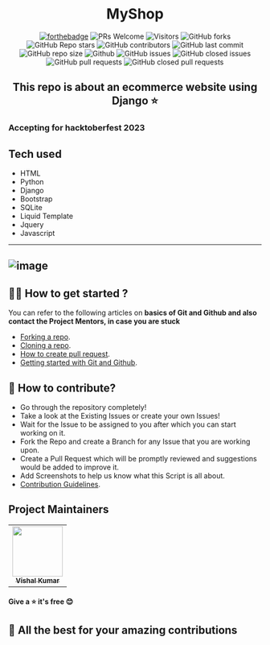 
<h1 style="text-align: center;">MyShop</h1>
<div align="center">
 <p>
  
[![forthebadge](https://forthebadge.com/images/badges/built-with-love.svg)](https://forthebadge.com)
![PRs Welcome](https://img.shields.io/badge/PRs-welcome-brightgreen.svg?style=for-the-badge)
![Visitors](https://api.visitorbadge.io/api/visitors?path=kvishalrj%2FMyShop%20&countColor=%23263759&style=for-the-badge)
![GitHub forks](https://img.shields.io/github/forks/kvishalrj/MyShop?style=for-the-badge)
![GitHub Repo stars](https://img.shields.io/github/stars/kvishalrj/MyShop?style=for-the-badge)
![GitHub contributors](https://img.shields.io/github/contributors/kvishalrj/MyShop?style=for-the-badge)
![GitHub last commit](https://img.shields.io/github/last-commit/kvishalrj/MyShop?style=for-the-badge)
![GitHub repo size](https://img.shields.io/github/repo-size/kvishalrj/MyShop?style=for-the-badge)
![Github](https://img.shields.io/github/license/kvishalrj/MyShop?style=for-the-badge)
![GitHub issues](https://img.shields.io/github/issues/kvishalrj/MyShop?style=for-the-badge)
![GitHub closed issues](https://img.shields.io/github/issues-closed-raw/kvishalrj/MyShop?style=for-the-badge)
![GitHub pull requests](https://img.shields.io/github/issues-pr/kvishalrj/MyShop?style=for-the-badge)
![GitHub closed pull requests](https://img.shields.io/github/issues-pr-closed/kvishalrj/MyShop?style=for-the-badge)
  
 </p>
 </div>

 <h2 align='center'>This repo is about an ecommerce website using Django
⭐</h2>

### Accepting for hacktoberfest 2023

## Tech used
* HTML
* Python
* Django
* Bootstrap
* SQLite
* Liquid Template
* Jquery
* Javascript
---
![image](https://github.com/kvishalrj/MyShop/assets/98400348/3671cea6-2f8d-4272-ae6e-cc3d11b88262)
---

## 👨‍💻 How to get started ?
You can refer to the following articles on **basics of Git and Github and also contact the Project Mentors, in case you are stuck**
* [Forking a repo](https://docs.github.com/en/get-started/quickstart/fork-a-repo).
* [Cloning a repo](https://docs.github.com/en/repositories/creating-and-managing-repositories/cloning-a-repository).
* [How to create pull request](https://opensource.com/article/19/7/create-pull-request-github).
* [Getting started with Git and Github](https://youtu.be/apGV9Kg7ics?feature=shared).

 ## 📝 How to contribute?
 * Go through the repository completely!
 * Take a look at the Existing Issues or create your own Issues!
 * Wait for the Issue to be assigned to you after which you can start working on it.
 * Fork the Repo and create a Branch for any Issue that you are working upon.
 * Create a Pull Request which will be promptly reviewed and suggestions would be added to improve it.
 * Add Screenshots to help us know what this Script is all about.
 * [Contribution Guidelines](https://github.com/kvishalrj/MyShop/blob/main/CONTRIBUTING.md).
   
 
## Project Maintainers
<table align="center">
	<tr >
    <td align="center">
            <a href="https://github.com/kvishalrj">
              <img src="https://avatars.githubusercontent.com/u/102026258?v=4" width="100px" alt=""/><br />
              <sub><b>Vishal Kumar</b></sub>
            </a>
   </td>
  </tr>
</table>

#### Give a ⭐ it's free 😊
## 🎉 All the best for your amazing contributions
